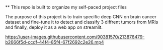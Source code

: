 ** This repo is built to organize my self-paced project files


The purpose of this project is to train specific deep CNN on brain cancer dataset and fine-tune it to detect and classify 3 diffrent tumors from MRIs 
and finally, deploy it as a web app on streamlit.




https://user-images.githubusercontent.com/90381570/213876479-b2666f5d-ccdf-44f4-85f4-67f2692c2e26.mp4


